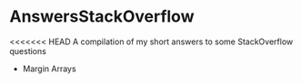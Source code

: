 # AnswersStackOverflow
<<<<<<< HEAD
A compilation of my short answers to some StackOverflow questions
* Margin Arrays
